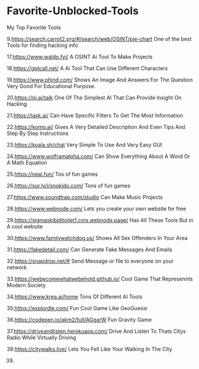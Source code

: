 # Favorite-Unblocked-Tools
My Top Favorite Tools 

9.https://search.carrot2.org/#/search/web/OSINT/pie-chart One of the best Tools for finding hacking info

17.https://www.waldo.fyi/ A OSINT Ai Tool To Make Projects

18.https://gptcall.net/ A Ai Tool That Can Use Different Characters

19.https://www.phind.com/ Shows An Image And Answers For The Question Very Good For Educational Purpose.

20.https://pi.ai/talk One Of The Simplest AI That Can Provide Insight On Hacking

21.https://iask.ai/ Can Have Specific Filters To Get The Most Information

22.https://komo.ai/ Gives A Very Detailed Description And Even Tips And Step By Step Instructions

23.https://koala.sh/chat Very Simple To Use And Very Easy GUI

24.https://www.wolframalpha.com/ Can Show Everything About A Word Or A Math Equation

25.https://neal.fun/ Tos of fun games

26.https://sur.ly/i/snokido.com/ Tons of fun games

27.https://www.soundtrap.com/studio Can Make Music Projects

28.https://www.webnode.com/ Lets you create your own website for free

29.https://sigmaskibiditoilet1.cms.webnode.page/ Has All These Tools But in A cool website

30.https://www.familywatchdog.us/ Shows All Sex Offenders In Your Area

31.https://fakedetail.com/ Can Generate Fake Messages And Emails

32.https://snapdrop.net/# Send Message or file to everyone on your network

33.https://webecomewhatwebehold.github.io/ Cool Game That Represennts Modern Society

34.https://www.krea.ai/home Tons Of Different AI Tools

35.https://explordle.com/ Fun Cool Game Like GeoGuessr

36.https://codepen.io/akm2/full/AGgarW Fun Gravity Game

37.https://driveandlisten.herokuapp.com/ Drive And Listen To Thats Citys Radio While Virtually Driving

38.https://citywalks.live/ Lets You Fell Like Your Walking In The City

39.

